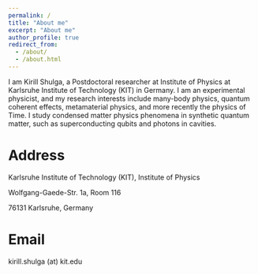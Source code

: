 ```yaml
---
permalink: /
title: "About me"
excerpt: "About me"
author_profile: true
redirect_from: 
  - /about/
  - /about.html
---
```


I am Kirill Shulga, a Postdoctoral researcher at Institute of Physics at Karlsruhe Institute of Technology (KIT) in Germany. I am an experimental physicist, and my research interests include many-body physics, quantum coherent effects, metamaterial physics, and more recently the physics of Time.  I study condensed matter physics phenomena in synthetic quantum matter, such as superconducting qubits and photons in cavities. 

Address
======
Karlsruhe Institute of Technology (KIT), Institute of Physics 

Wolfgang-Gaede-Str. 1a, Room 116

76131 Karlsruhe, Germany

Email
======
kirill.shulga (at) kit.edu
